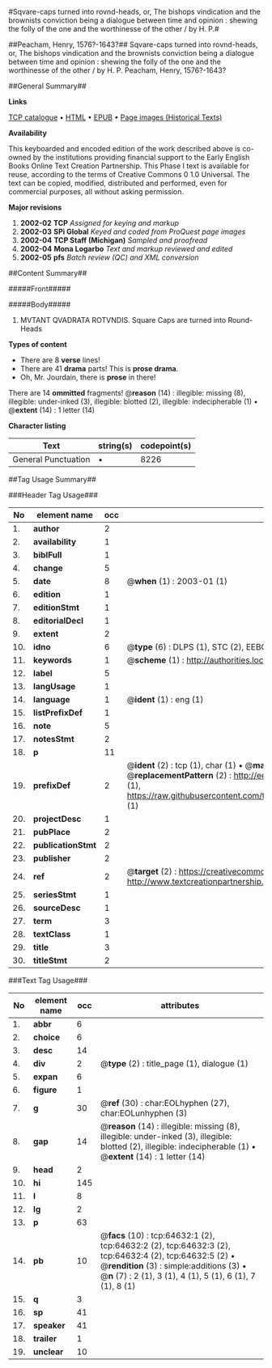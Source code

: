 #Sqvare-caps turned into rovnd-heads, or, The bishops vindication and the brownists conviction being a dialogue between time and opinion : shewing the folly of the one and the worthinesse of the other / by H. P.#

##Peacham, Henry, 1576?-1643?##
Sqvare-caps turned into rovnd-heads, or, The bishops vindication and the brownists conviction being a dialogue between time and opinion : shewing the folly of the one and the worthinesse of the other / by H. P.
Peacham, Henry, 1576?-1643?

##General Summary##

**Links**

[TCP catalogue](http://www.ota.ox.ac.uk/tcp/)  • 
[HTML](http://tei.it.ox.ac.uk/tcp/Texts-HTML/free/A56/A56779.html)  • 
[EPUB](http://tei.it.ox.ac.uk/tcp/Texts-EPUB/free/A56/A56779.epub) • 
[Page images (Historical Texts)](https://data.historicaltexts.jisc.ac.uk/view?pubId=eebo-12625771e&pageId=eebo-12625771e-64632-1)

**Availability**

This keyboarded and encoded edition of the
	       work described above is co-owned by the institutions
	       providing financial support to the Early English Books
	       Online Text Creation Partnership. This Phase I text is
	       available for reuse, according to the terms of Creative
	       Commons 0 1.0 Universal. The text can be copied,
	       modified, distributed and performed, even for
	       commercial purposes, all without asking permission.

**Major revisions**

1. __2002-02__ __TCP__ *Assigned for keying and markup*
1. __2002-03__ __SPi Global__ *Keyed and coded from ProQuest page images*
1. __2002-04__ __TCP Staff (Michigan)__ *Sampled and proofread*
1. __2002-04__ __Mona Logarbo__ *Text and markup reviewed and edited*
1. __2002-05__ __pfs__ *Batch review (QC) and XML conversion*

##Content Summary##

#####Front#####

#####Body#####

1. MVTANT QVADRATA ROTVNDIS. Square Caps are turned into Round-Heads

**Types of content**

  * There are 8 **verse** lines!
  * There are 41 **drama** parts! This is **prose drama**.
  * Oh, Mr. Jourdain, there is **prose** in there!

There are 14 **ommitted** fragments! 
 @__reason__ (14) : illegible: missing (8), illegible: under-inked (3), illegible: blotted (2), illegible: indecipherable (1)  •  @__extent__ (14) : 1 letter (14)

**Character listing**


|Text|string(s)|codepoint(s)|
|---|---|---|
|General Punctuation|•|8226|

##Tag Usage Summary##

###Header Tag Usage###

|No|element name|occ|attributes|
|---|---|---|---|
|1.|__author__|2||
|2.|__availability__|1||
|3.|__biblFull__|1||
|4.|__change__|5||
|5.|__date__|8| @__when__ (1) : 2003-01 (1)|
|6.|__edition__|1||
|7.|__editionStmt__|1||
|8.|__editorialDecl__|1||
|9.|__extent__|2||
|10.|__idno__|6| @__type__ (6) : DLPS (1), STC (2), EEBO-CITATION (1), OCLC (1), VID (1)|
|11.|__keywords__|1| @__scheme__ (1) : http://authorities.loc.gov/ (1)|
|12.|__label__|5||
|13.|__langUsage__|1||
|14.|__language__|1| @__ident__ (1) : eng (1)|
|15.|__listPrefixDef__|1||
|16.|__note__|5||
|17.|__notesStmt__|2||
|18.|__p__|11||
|19.|__prefixDef__|2| @__ident__ (2) : tcp (1), char (1)  •  @__matchPattern__ (2) : ([0-9\-]+):([0-9IVX]+) (1), (.+) (1)  •  @__replacementPattern__ (2) : http://eebo.chadwyck.com/downloadtiff?vid=$1&page=$2 (1), https://raw.githubusercontent.com/textcreationpartnership/Texts/master/tcpchars.xml#$1 (1)|
|20.|__projectDesc__|1||
|21.|__pubPlace__|2||
|22.|__publicationStmt__|2||
|23.|__publisher__|2||
|24.|__ref__|2| @__target__ (2) : https://creativecommons.org/publicdomain/zero/1.0/ (1), http://www.textcreationpartnership.org/docs/. (1)|
|25.|__seriesStmt__|1||
|26.|__sourceDesc__|1||
|27.|__term__|3||
|28.|__textClass__|1||
|29.|__title__|3||
|30.|__titleStmt__|2||


###Text Tag Usage###

|No|element name|occ|attributes|
|---|---|---|---|
|1.|__abbr__|6||
|2.|__choice__|6||
|3.|__desc__|14||
|4.|__div__|2| @__type__ (2) : title_page (1), dialogue (1)|
|5.|__expan__|6||
|6.|__figure__|1||
|7.|__g__|30| @__ref__ (30) : char:EOLhyphen (27), char:EOLunhyphen (3)|
|8.|__gap__|14| @__reason__ (14) : illegible: missing (8), illegible: under-inked (3), illegible: blotted (2), illegible: indecipherable (1)  •  @__extent__ (14) : 1 letter (14)|
|9.|__head__|2||
|10.|__hi__|145||
|11.|__l__|8||
|12.|__lg__|2||
|13.|__p__|63||
|14.|__pb__|10| @__facs__ (10) : tcp:64632:1 (2), tcp:64632:2 (2), tcp:64632:3 (2), tcp:64632:4 (2), tcp:64632:5 (2)  •  @__rendition__ (3) : simple:additions (3)  •  @__n__ (7) : 2 (1), 3 (1), 4 (1), 5 (1), 6 (1), 7 (1), 8 (1)|
|15.|__q__|3||
|16.|__sp__|41||
|17.|__speaker__|41||
|18.|__trailer__|1||
|19.|__unclear__|10||
